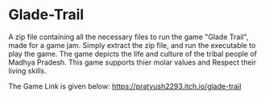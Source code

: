 # Glade-Trail

A zip file containing all the necessary files to run the game "Glade Trail", made for a game jam. Simply extract the zip file, and run the executable to play the game.
The game depicts the life and culture of the tribal people of Madhya Pradesh. This game supports thier molar values and Respect their living skills.

The Game Link is given below: https://pratyush2293.itch.io/glade-trail
